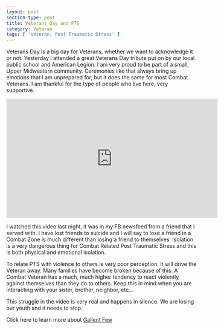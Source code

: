```yaml
---
layout: post
section-type: post
title: Veterans Day and PTS
category: Veteran
tags: [ 'Veteran, Post Traumatic Stress' ]
---
```


Veterans Day is a big day for Veterans, whether we want to acknowledge it or not.  Yesterday I attended a great Veterans Day tribute put on by our local public school and American Legion.  I am very proud to be part of a small, Upper Midwestern community.  Ceremonies like that always bring up emotions that I am unprepared for, but it does the same for most Combat Veterans.  I am thankful for the type of people who live here, very supportive.


<iframe width="560" height="315" src="https://www.youtube.com/embed/BuvNOAutrBc" frameborder="0" allowfullscreen></iframe>

I watched this video last night, it was in my FB newsfeed from a friend that I served with.  I have lost friends to suicide and I will say to lose a friend in a Combat Zone is much different than losing a friend to themselves.  Isolation is a very dangerous thing for Combat Related Post Traumatic Stress and this is both physical and emotional isolation. 
 
To relate PTS with violence to others is very poor perception.  It will drive the Veteran away.  Many families have become broken because of this.  A Combat Veteran has a much, much higher tendency to react violently against themselves than they do to others.  Keep this in mind when you are interacting with your sister, brother, neighbor, etc…  

This struggle in the video is very real and happens in silence.  We are losing our youth and it needs to stop.

Click here to learn more about [Gallent Few](https://gallantfew.org/)
